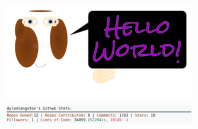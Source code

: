 <!-- 
Version 1.0.79
Built Mon May 20 2024 05:05:48 GMT+0000 (Coordinated Universal Time) 
-->

<a href="./src/ReadMe.md" title="Click to View Source">
  <div align="center">
    <picture width="100%" alt="Dylan">
      <source srcset="dylan.svg">
      <img src="dylan.svg" alt="Dylan">
    </picture>
  </div>
</a>

<br/>

<div align="center">
  <picture width="100%" alt="Profile Info and Stats">
    <source srcset="stats.svg">
    <img src="stats.svg" alt="Profile Info and Stats">
  </picture>
</div>
